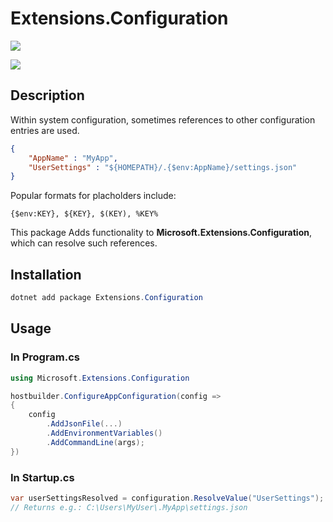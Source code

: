# Extensions.Configuration

[![](https://github.com/JanDonnermayer/Extensions.Configuration/workflows/UnitTests/badge.svg)](
https://github.com/JanDonnermayer/Extensions.Configuration/actions)

[![](https://img.shields.io/badge/nuget-v0.0.1-blue.svg)](
https://www.nuget.org/packages/Extensions.Configuration.Resolver/)

## Description

Within system configuration, sometimes references to other configuration entries are used.

```json
{
    "AppName" : "MyApp",
    "UserSettings" : "${HOMEPATH}/.{$env:AppName}/settings.json"
}
```

Popular formats for placholders include:

```
{$env:KEY}, ${KEY}, $(KEY), %KEY%
```

This package Adds functionality to **Microsoft.Extensions.Configuration**,
which can resolve such references.

## Installation

```powershell
dotnet add package Extensions.Configuration
```

## Usage

### In Program.cs

```csharp
using Microsoft.Extensions.Configuration

hostbuilder.ConfigureAppConfiguration(config =>
{
    config  
        .AddJsonFile(...)
        .AddEnvironmentVariables()
        .AddCommandLine(args);
})
```

### In Startup.cs

```csharp
var userSettingsResolved = configuration.ResolveValue("UserSettings");
// Returns e.g.: C:\Users\MyUser\.MyApp\settings.json
```

